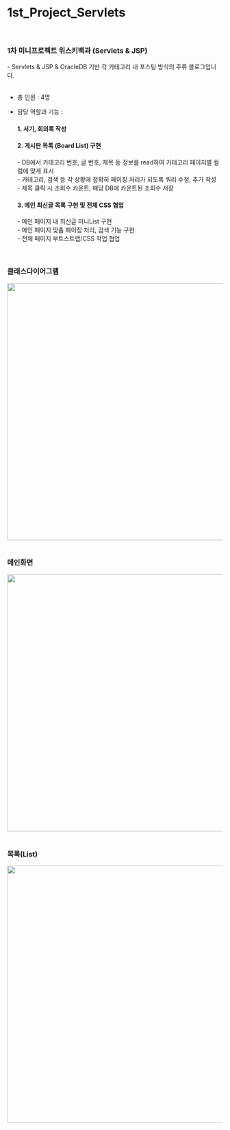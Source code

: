 # 1st_Project_Servlets
<br>
<h3>1차 미니프로젝트 위스키백과 (Servlets & JSP)</h3>
 - Servlets & JSP & OracleDB 기반 각 카테고리 내 포스팅 방식의 주류 블로그입니다.
<br><br>

 - 총 인원 : 4명
 - 담당 역할과 기능 : <br>
   <h4>1. 서기, 회의록 작성 </h4>
   <h4>2. 게시판 목록 (Board List)  구현</h4>
   - DB에서 카테고리 번호, 글 번호, 제목 등 정보를 read하여 카테고리 페이지별 컬럼에 맞게 표시<br>
   - 카테고리, 검색 등 각 상황에 정확히 페이징 처리가 되도록 쿼리 수정, 추가 작성<br>
   - 제목 클릭 시 조회수 카운트, 해당 DB에 카운트된 조회수 저장<br>

   <h4>3. 메인 최신글 목록 구현 및 전체 CSS 협업</h4>
   - 메인 페이지 내 최신글 미니List 구현<br>
   - 메인 페이지 맞춤 페이징 처리, 검색 기능 구현 <br>
   - 전체 페이지 부트스트랩/CSS 작업 협업<br>

 <br>
<h3>클래스다이어그램</h3>
<img src="https://github.com/midanto28/1st_Project_Servlets/assets/151593476/94fec116-6fba-40f1-8aa0-6f0c8b3aa3ca" width=800 height=600>
<br>
<br>
<h3>메인화면</h3>
<img src="https://github.com/midanto28/1st_Project_Servlets/assets/151593476/9b601341-eaf8-49fb-81d4-8d33f3b4b59c" width=800 height=600>
<br>
<br>
<h3>목록(List)</h3>
<img src="https://github.com/midanto28/1st_Project_Servlets/assets/151593476/bb8f6457-9081-4934-86fc-2db33df7aca6" width=800 height=600>



